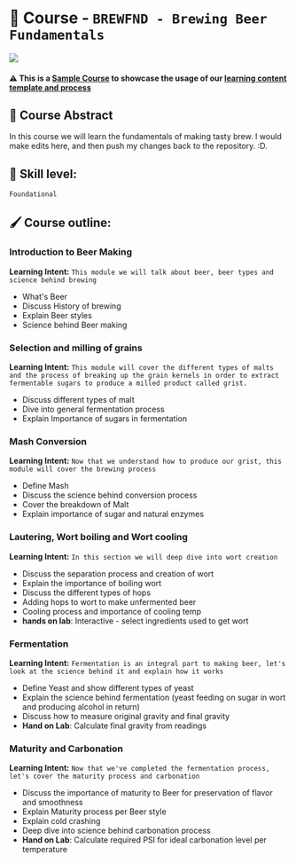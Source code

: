 # 📕 Course - `BREWFND - Brewing Beer Fundamentals `


![](https://images.firstwefeast.com/complex/image/upload/c_limit,f_auto,fl_lossy,q_auto,w_1100/xqfljrzvoslzgmtaapp4.gif)

#### ⚠️ This is a <u>Sample Course</u> to showcase the usage of our [learning content template and process️](https://github.com/Cisco-Learning/Learning-Content-Template) 
## 📃 Course Abstract

In this course we will learn the fundamentals of making tasty brew. I would make edits here, and then push my changes back to the repository. :D. 

## 📐 Skill level:
`Foundational`

## 🖌 Course outline:
### Introduction to Beer Making
**Learning Intent:** `This module we will talk about beer, beer types and science behind brewing`
- What's Beer
- Discuss History of brewing
- Explain Beer styles
- Science behind Beer making


### Selection and milling of grains 
**Learning Intent:** `This module will cover the different types of malts and the process of breaking up the grain kernels in order to extract fermentable sugars to produce a milled product called grist.`
- Discuss different types of malt
- Dive into general fermentation process 
- Explain Importance of sugars in fermentation


### Mash Conversion
**Learning Intent:** `Now that we understand how to produce our grist, this module will cover the brewing process`
- Define Mash
- Discuss the science behind conversion process 
- Cover the breakdown of Malt
- Explain importance of sugar and natural enzymes


### Lautering, Wort boiling and Wort cooling
**Learning Intent:** `In this section we will deep dive into wort creation`
- Discuss the separation process and creation of wort
- Explain the importance of boiling wort 
- Discuss the different types of hops
- Adding hops to wort to make unfermented beer 
- Cooling process and importance of cooling temp 
- **hands on lab**: Interactive - select ingredients used to get wort 


### Fermentation
**Learning Intent:** `Fermentation is an integral part to making beer, let's look at the science behind it and explain how it works`
- Define Yeast and show different types of yeast
- Explain the science behind fermentation (yeast feeding on sugar in wort and producing alcohol in return)
- Discuss how to measure original gravity and final gravity
- **Hand on Lab**: Calculate final gravity from readings


### Maturity and Carbonation 
**Learning Intent:** `Now that we've completed the fermentation process, let's cover the maturity process and carbonation`
- Discuss the importance of maturity to Beer for preservation of flavor and smoothness 
- Explain Maturity process  per Beer style
- Explain cold crashing
- Deep dive into science behind carbonation process 
- **Hand on Lab**: Calculate required PSI for ideal carbonation level per temperature 